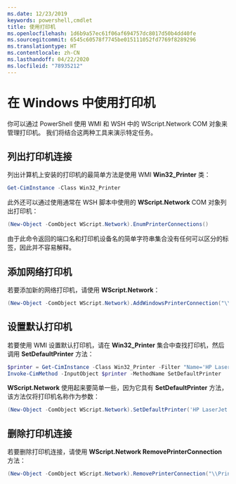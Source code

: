```yaml
---
ms.date: 12/23/2019
keywords: powershell,cmdlet
title: 使用打印机
ms.openlocfilehash: 1d6b9a57ec61f06af694757dc8017d50b4dd40fe
ms.sourcegitcommit: 6545c60578f7745be015111052fd7769f8289296
ms.translationtype: HT
ms.contentlocale: zh-CN
ms.lasthandoff: 04/22/2020
ms.locfileid: "78935212"
---
```

# <a name="working-with-printers-in-windows"></a>在 Windows 中使用打印机

你可以通过 PowerShell 使用 WMI 和 WSH 中的 WScript.Network  COM 对象来管理打印机。 我们将结合这两种工具来演示特定任务。

## <a name="listing-printer-connections"></a>列出打印机连接

列出计算机上安装的打印机的最简单方法是使用 WMI **Win32_Printer** 类：

```powershell
Get-CimInstance -Class Win32_Printer
```

此外还可以通过使用通常在 WSH 脚本中使用的 **WScript.Network** COM 对象列出打印机：

```powershell
(New-Object -ComObject WScript.Network).EnumPrinterConnections()
```

由于此命令返回的端口名和打印机设备名的简单字符串集合没有任何可以区分的标签，因此并不容易解释。

## <a name="adding-a-network-printer"></a>添加网络打印机

若要添加新的网络打印机，请使用 **WScript.Network**：

```powershell
(New-Object -ComObject WScript.Network).AddWindowsPrinterConnection("\\Printserver01\Xerox5")
```

## <a name="setting-a-default-printer"></a>设置默认打印机

若要使用 WMI 设置默认打印机，请在 **Win32_Printer** 集合中查找打印机，然后调用 **SetDefaultPrinter** 方法：

```powershell
$printer = Get-CimInstance -Class Win32_Printer -Filter "Name='HP LaserJet 5Si'"
Invoke-CimMethod -InputObject $printer -MethodName SetDefaultPrinter
```

**WScript.Network** 使用起来要简单一些，因为它具有 **SetDefaultPrinter** 方法，该方法仅将打印机名称作为参数：

```powershell
(New-Object -ComObject WScript.Network).SetDefaultPrinter('HP LaserJet 5Si')
```

## <a name="removing-a-printer-connection"></a>删除打印机连接

若要删除打印机连接，请使用 **WScript.Network RemovePrinterConnection** 方法：

```powershell
(New-Object -ComObject WScript.Network).RemovePrinterConnection("\\Printserver01\Xerox5")
```
